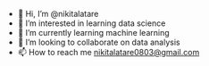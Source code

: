 - 👋 Hi, I’m @nikitalatare
- 👀 I’m interested in learning data science
- 🌱 I’m currently learning machine learning
- 💞️ I’m looking to collaborate on data analysis
- 📫 How to reach me nikitalatare0803@gmail.com

<!---
nikitalatare/nikitalatare is a ✨ special ✨ repository because its `README.md` (this file) appears on your GitHub profile.
You can click the Preview link to take a look at your changes.
--->
